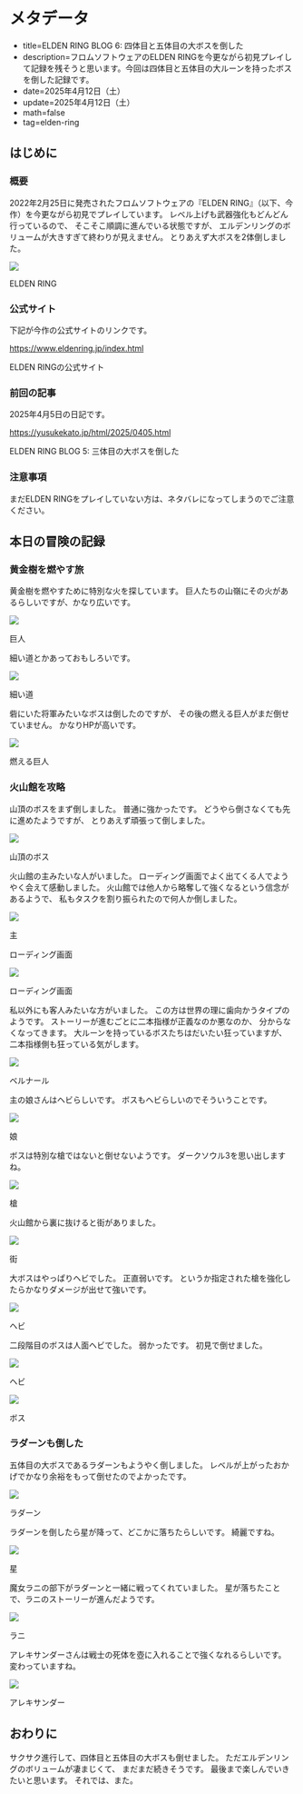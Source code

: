 # メタデータ
- title=ELDEN RING BLOG 6: 四体目と五体目の大ボスを倒した
- description=フロムソフトウェアのELDEN RINGを今更ながら初見プレイして記録を残そうと思います。今回は四体目と五体目の大ルーンを持ったボスを倒した記録です。
- date=2025年4月12日（土）
- update=2025年4月12日（土）
- math=false
- tag=elden-ring

## はじめに

### 概要

2022年2月25日に発売されたフロムソフトウェアの『ELDEN RING』（以下、今作）を今更ながら初見でプレイしています。
レベル上げも武器強化もどんどん行っているので、
そこそこ順調に進んでいる状態ですが、
エルデンリングのボリュームが大きすぎて終わりが見えません。
とりあえず大ボスを2体倒しました。

![](../../images/2025/20250310_01.jpg)

ELDEN RING

### 公式サイト

下記が今作の公式サイトのリンクです。

https://www.eldenring.jp/index.html

ELDEN RINGの公式サイト

### 前回の記事

2025年4月5日の日記です。

https://yusukekato.jp/html/2025/0405.html

ELDEN RING BLOG 5: 三体目の大ボスを倒した

### 注意事項

まだELDEN RINGをプレイしていない方は、ネタバレになってしまうのでご注意ください。

## 本日の冒険の記録

### 黄金樹を燃やす旅

黄金樹を燃やすために特別な火を探しています。
巨人たちの山嶺にその火があるらしいですが、かなり広いです。

![](../../images/2025/20250412_01.jpg)

巨人

細い道とかあっておもしろいです。

![](../../images/2025/20250412_18.jpg)

細い道

砦にいた将軍みたいなボスは倒したのですが、
その後の燃える巨人がまだ倒せていません。
かなりHPが高いです。

![](../../images/2025/20250412_17.jpg)

燃える巨人

### 火山館を攻略

山頂のボスをまず倒しました。
普通に強かったです。
どうやら倒さなくても先に進めたようですが、
とりあえず頑張って倒しました。

![](../../images/2025/20250412_02.jpg)

山頂のボス

火山館の主みたいな人がいました。
ローディング画面でよく出てくる人でようやく会えて感動しました。
火山館では他人から略奪して強くなるという信念があるようで、
私もタスクを割り振られたので何人か倒しました。

![](../../images/2025/20250412_04.jpg)

主

ローディング画面

![](../../images/2025/20250412_08.jpg)

ローディング画面

私以外にも客人みたいな方がいました。
この方は世界の理に歯向かうタイプのようです。
ストーリーが進むごとに二本指様が正義なのか悪なのか、
分からなくなってきます。
大ルーンを持っているボスたちはだいたい狂っていますが、
二本指様側も狂っている気がします。

![](../../images/2025/20250412_05.jpg)

ベルナール

主の娘さんはヘビらしいです。
ボスもヘビらしいのでそういうことです。

![](../../images/2025/20250412_06.jpg)

娘

ボスは特別な槍ではないと倒せないようです。
ダークソウル3を思い出しますね。

![](../../images/2025/20250412_07.jpg)

槍

火山館から裏に抜けると街がありました。

![](../../images/2025/20250412_09.jpg)

街

大ボスはやっぱりヘビでした。
正直弱いです。
というか指定された槍を強化したらかなりダメージが出せて強いです。

![](../../images/2025/20250412_10.jpg)

ヘビ

二段階目のボスは人面ヘビでした。
弱かったです。
初見で倒せました。

![](../../images/2025/20250412_11.jpg)

ヘビ

![](../../images/2025/20250412_12.jpg)

ボス

### ラダーンも倒した

五体目の大ボスであるラダーンもようやく倒しました。
レベルが上がったおかげでかなり余裕をもって倒せたのでよかったです。

![](../../images/2025/20250412_13.jpg)

ラダーン

ラダーンを倒したら星が降って、どこかに落ちたらしいです。
綺麗ですね。

![](../../images/2025/20250412_14.jpg)

星

魔女ラニの部下がラダーンと一緒に戦ってくれていました。
星が落ちたことで、ラニのストーリーが進んだようです。

![](../../images/2025/20250412_15.jpg)

ラニ

アレキサンダーさんは戦士の死体を壺に入れることで強くなれるらしいです。
変わっていますね。

![](../../images/2025/20250412_16.jpg)

アレキサンダー

## おわりに

サクサク進行して、四体目と五体目の大ボスも倒せました。
ただエルデンリングのボリュームが凄まじくて、
まだまだ続きそうです。
最後まで楽しんでいきたいと思います。
それでは、また。
